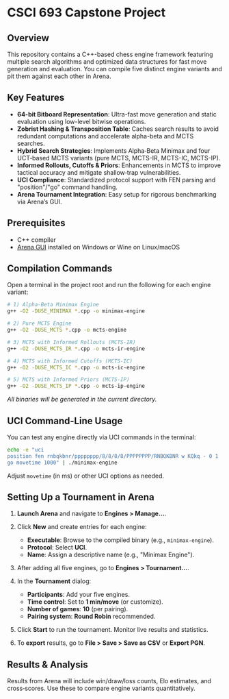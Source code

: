 # CSCI 693 Capstone Project

## Overview

This repository contains a C++-based chess engine framework featuring multiple search algorithms and optimized data structures for fast move generation and evaluation. You can compile five distinct engine variants and pit them against each other in Arena.

## Key Features

* **64-bit Bitboard Representation**: Ultra-fast move generation and static evaluation using low-level bitwise operations.
* **Zobrist Hashing & Transposition Table**: Caches search results to avoid redundant computations and accelerate alpha-beta and MCTS searches.
* **Hybrid Search Strategies**: Implements Alpha‑Beta Minimax and four UCT‑based MCTS variants (pure MCTS, MCTS-IR, MCTS-IC, MCTS-IP).
* **Informed Rollouts, Cutoffs & Priors**: Enhancements in MCTS to improve tactical accuracy and mitigate shallow‑trap vulnerabilities.
* **UCI Compliance**: Standardized protocol support with FEN parsing and "position"/"go" command handling.
* **Arena Tournament Integration**: Easy setup for rigorous benchmarking via Arena’s GUI.

## Prerequisites

* C++ compiler
* [Arena GUI](http://www.playwitharena.de/) installed on Windows or Wine on Linux/macOS

## Compilation Commands

Open a terminal in the project root and run the following for each engine variant:

```bash
# 1) Alpha-Beta Minimax Engine
g++ -O2 -DUSE_MINIMAX *.cpp -o minimax-engine

# 2) Pure MCTS Engine
g++ -O2 -DUSE_MCTS *.cpp -o mcts-engine

# 3) MCTS with Informed Rollouts (MCTS-IR)
g++ -O2 -DUSE_MCTS_IR *.cpp -o mcts-ir-engine

# 4) MCTS with Informed Cutoffs (MCTS-IC)
g++ -O2 -DUSE_MCTS_IC *.cpp -o mcts-ic-engine

# 5) MCTS with Informed Priors (MCTS-IP)
g++ -O2 -DUSE_MCTS_IP *.cpp -o mcts-ip-engine
```

*All binaries will be generated in the current directory.*

## UCI Command-Line Usage

You can test any engine directly via UCI commands in the terminal:

```bash
echo -e "uci
position fen rnbqkbnr/pppppppp/8/8/8/8/PPPPPPPP/RNBQKBNR w KQkq - 0 1
go movetime 1000" | ./minimax-engine
```

Adjust `movetime` (in ms) or other UCI options as needed.

## Setting Up a Tournament in Arena

1. **Launch Arena** and navigate to **Engines > Manage...**.
2. Click **New** and create entries for each engine:

   * **Executable**: Browse to the compiled binary (e.g., `minimax-engine`).
   * **Protocol**: Select **UCI**.
   * **Name**: Assign a descriptive name (e.g., "Minimax Engine").
3. After adding all five engines, go to **Engines > Tournament...**.
4. In the **Tournament** dialog:

   * **Participants**: Add your five engines.
   * **Time control**: Set to **1 min/move** (or customize).
   * **Number of games**: **10** (per pairing).
   * **Pairing system**: **Round Robin** recommended.
5. Click **Start** to run the tournament. Monitor live results and statistics.
6. To **export** results, go to **File > Save > Save as CSV** or **Export PGN**.

## Results & Analysis

Results from Arena will include win/draw/loss counts, Elo estimates, and cross‑scores. Use these to compare engine variants quantitatively.
